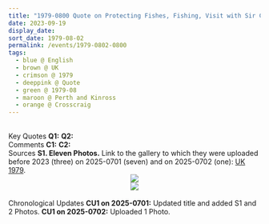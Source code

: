 ```yaml
---
title: "1979-0800 Quote on Protecting Fishes, Fishing, Visit with Sir C.P. and Sahaja Yogis, Crosscraig, Loch Rannoch (176 kms N of Glasgow in Scotland), UK"
date: 2023-09-19
display_date: 
sort_date: 1979-08-02
permalink: /events/1979-0802-0800
tags:
  - blue @ English
  - brown @ UK
  - crimson @ 1979
  - deeppink @ Quote
  - green @ 1979-08
  - maroon @ Perth and Kinross
  - orange @ Crosscraig
---
```


<br>

<wave-list>
  <list-title color="DarkSeaGreen" width="55">Key Quotes</list-title>
  <list-item color="BlanchedAlmond" width="280"><b>Q1:</b> <i></i></list-item>
  <list-item color="Lavender" width="280"><b>Q2:</b> <i></i></list-item>
</wave-list>

<br>

<wave-list>
  <list-title color="DarkSeaGreen" width="55">Comments</list-title>
  <list-item color="BlanchedAlmond" width="280"><b>C1:</b> <i></i></list-item>
  <list-item color="Lavender" width="280"><b>C2:</b> <i></i></list-item>
</wave-list>

<br>

<wave-list>
  <list-title color="DarkSeaGreen" width="40">Sources</list-title>
  <list-item color="BlanchedAlmond"  width="280"><b>S1. Eleven Photos.</b> Link to the gallery to which they were uploaded before 2023 (three) on 2025-0701 (seven) and on 2025-0702 (one): <a href="https://eternalmoments.smugmug.com/Countries/UK/1979">UK 1979</a>.</list-item>
</wave-list>

<div style="text-align: center"><img src="https://pub-bcc3cbe9b1e94ba1ac28915f7a3900fa.r2.dev/1979-0800-a_Quote_on_Protecting_Fishes_Fishing_Visit_with_Sir_C.P._and_Sahaja_Yogis_Crosscraig_Loch_Rannoch_(176_kms_N_of_Glasgow_in_Scotland)_UK_03_(Photo_credit_Pat_Anslow).jpg" /></div>

<div style="text-align: center"><img src="https://pub-bcc3cbe9b1e94ba1ac28915f7a3900fa.r2.dev/1979-0800-a_Quote_on_Protecting_Fishes_Fishing_Visit_with_Sir_C.P._and_Sahaja_Yogis_Crosscraig_Loch_Rannoch_(176_kms_N_of_Glasgow_in_Scotland)_UK_08_(Photo_credit_Pat_Anslow).jpg" /></div>

<br>

<wave-list>
  <list-title color="DarkSeaGreen" width="110">Chronological Updates</list-title>
  <list-item color="BlanchedAlmond" width="280"><b>CU1 on 2025-0701:</b> Updated title and added S1 and 2 Photos.</list-item>
  <list-item color="Lavender" width="280"><b>CU1 on 2025-0702:</b> Uploaded 1 Photo.</list-item>  
</wave-list>
